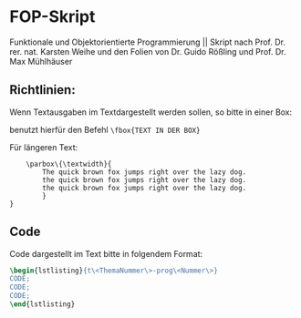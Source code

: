 # FOP-Skript
Funktionale und Objektorientierte Programmierung || Skript nach Prof. Dr. rer. nat. Karsten Weihe und den Folien von Dr. Guido Rößling und Prof. Dr. Max Mühlhäuser

## Richtlinien:

Wenn Textausgaben im Textdargestellt werden sollen, so bitte in einer Box:

benutzt hierfür den Befehl `\fbox{TEXT IN DER BOX}`

Für längeren Text:
    
```\noindent\fbox{ 
    \parbox\{\textwidth}{
        The quick brown fox jumps right over the lazy dog. 
        the quick brown fox jumps right over the lazy dog. 
        the quick brown fox jumps right over the lazy dog.     
        }
}
```

## Code
Code dargestellt im Text bitte in folgendem Format:

```tex
\begin{lstlisting}{t\<ThemaNummer\>-prog\<Nummer\>}
CODE;
CODE;
CODE;
\end{lstlisting}
```


